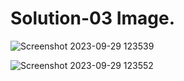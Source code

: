 # Solution-03 Image.
![Screenshot 2023-09-29 123539](https://github.com/Khush0031/pw-skills-full-stack-web-dev-assignment-solution/assets/121889921/5757ed56-c43e-4480-9802-1b116da7eb44)


![Screenshot 2023-09-29 123552](https://github.com/Khush0031/pw-skills-full-stack-web-dev-assignment-solution/assets/121889921/1a724266-1910-4baa-89b6-b7b58e935338)
